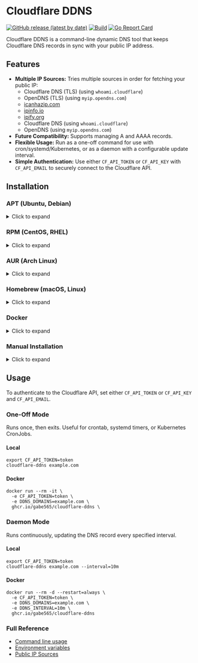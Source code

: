 # Cloudflare DDNS
[![GitHub release (latest by date)](https://img.shields.io/github/v/release/gabe565/cloudflare-ddns)](https://github.com/gabe565/cloudflare-ddns/releases)
[![Build](https://github.com/gabe565/cloudflare-ddns/actions/workflows/build.yml/badge.svg)](https://github.com/gabe565/cloudflare-ddns/actions/workflows/build.yml)
[![Go Report Card](https://goreportcard.com/badge/github.com/gabe565/cloudflare-ddns)](https://goreportcard.com/report/github.com/gabe565/cloudflare-ddns)

Cloudflare DDNS is a command-line dynamic DNS tool that keeps Cloudflare DNS records in sync with your public IP address.

## Features
- **Multiple IP Sources:** Tries multiple sources in order for fetching your public IP:
  - Cloudflare DNS (TLS) (using `whoami.cloudflare`)
  - OpenDNS (TLS) (using `myip.opendns.com`)
  - [icanhazip.com](https://icanhazip.com)
  - [ipinfo.io](https://ipinfo.io)
  - [ipify.org](https://ipify.org)
  - Cloudflare DNS (using `whoami.cloudflare`)
  - OpenDNS (using `myip.opendns.com`)
- **Future Compatibility:** Supports managing A and AAAA records.
- **Flexible Usage:** Run as a one-off command for use with cron/systemd/Kubernetes, or as a daemon with a configurable update interval.
- **Simple Authentication:** Use either `CF_API_TOKEN` or `CF_API_KEY` with `CF_API_EMAIL` to securely connect to the Cloudflare API.

## Installation

### APT (Ubuntu, Debian)

<details>
  <summary>Click to expand</summary>

1. If you don't have it already, install the `ca-certificates` package
   ```shell
   sudo apt install ca-certificates
   ```

2. Add gabe565 apt repository
   ```
   echo 'deb [trusted=yes] https://apt.gabe565.com /' | sudo tee /etc/apt/sources.list.d/gabe565.list
   ```

3. Update apt repositories
   ```shell
   sudo apt update
   ```

4. Install cloudflare-ddns
   ```shell
   sudo apt install cloudflare-ddns
   ```
</details>

### RPM (CentOS, RHEL)

<details>
  <summary>Click to expand</summary>

1. If you don't have it already, install the `ca-certificates` package
   ```shell
   sudo dnf install ca-certificates
   ```

2. Add gabe565 rpm repository to `/etc/yum.repos.d/gabe565.repo`
   ```ini
   [gabe565]
   name=gabe565
   baseurl=https://rpm.gabe565.com
   enabled=1
   gpgcheck=0
   ```

3. Install cloudflare-ddns
   ```shell
   sudo dnf install cloudflare-ddns
   ```
</details>

### AUR (Arch Linux)

<details>
  <summary>Click to expand</summary>

Install [cloudflare-ddns-bin](https://aur.archlinux.org/packages/cloudflare-ddns-bin) with your [AUR helper](https://wiki.archlinux.org/index.php/AUR_helpers) of choice.
</details>

### Homebrew (macOS, Linux)

<details>
  <summary>Click to expand</summary>

Install cloudflare-ddns from [gabe565/homebrew-tap](https://github.com/gabe565/homebrew-tap):
```shell
brew install gabe565/tap/cloudflare-ddns
```
</details>

### Docker

<details>
  <summary>Click to expand</summary>

A Docker image is available at [`ghcr.io/gabe565/cloudflare-ddns`](https://ghcr.io/gabe565/cloudflare-ddns)
</details>


### Manual Installation

<details>
  <summary>Click to expand</summary>

Download and run the [latest release binary](https://github.com/gabe565/cloudflare-ddns/releases/latest) for your system and architecture.
</details>

## Usage
To authenticate to the Cloudflare API, set either `CF_API_TOKEN` or `CF_API_KEY` and `CF_API_EMAIL`.

### One-Off Mode
Runs once, then exits. Useful for crontab, systemd timers, or Kubernetes CronJobs.

#### Local
```shell
export CF_API_TOKEN=token
cloudflare-ddns example.com
```

#### Docker
```shell
docker run --rm -it \
  -e CF_API_TOKEN=token \
  -e DDNS_DOMAINS=example.com \
  ghcr.io/gabe565/cloudflare-ddns \
```

### Daemon Mode
Runs continuously, updating the DNS record every specified interval.

#### Local
```shell
export CF_API_TOKEN=token
cloudflare-ddns example.com --interval=10m
```

#### Docker
```shell
docker run --rm -d --restart=always \
  -e CF_API_TOKEN=token \
  -e DDNS_DOMAINS=example.com \
  -e DDNS_INTERVAL=10m \
  ghcr.io/gabe565/cloudflare-ddns
```

### Full Reference
- [Command line usage](docs/cloudflare-ddns.md)
- [Environment variables](docs/cloudflare-ddns_envs.md)
- [Public IP Sources](docs/cloudflare-ddns_sources.md)
